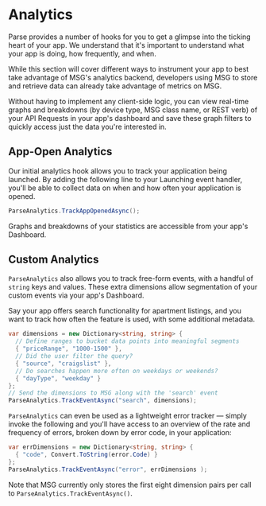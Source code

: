 # Analytics

Parse provides a number of hooks for you to get a glimpse into the ticking heart of your app. We understand that it's important to understand what your app is doing, how frequently, and when.

While this section will cover different ways to instrument your app to best take advantage of MSG's analytics backend, developers using MSG to store and retrieve data can already take advantage of metrics on MSG.

Without having to implement any client-side logic, you can view real-time graphs and breakdowns (by device type, MSG class name, or REST verb) of your API Requests in your app's dashboard and save these graph filters to quickly access just the data you're interested in.

## App-Open Analytics

Our initial analytics hook allows you to track your application being launched. By adding the following line to your Launching event handler, you'll be able to collect data on when and how often your application is opened.

```cs
ParseAnalytics.TrackAppOpenedAsync();
```

Graphs and breakdowns of your statistics are accessible from your app's Dashboard.

## Custom Analytics

`ParseAnalytics` also allows you to track free-form events, with a handful of `string` keys and values. These extra dimensions allow segmentation of your custom events via your app's Dashboard.

Say your app offers search functionality for apartment listings, and you want to track how often the feature is used, with some additional metadata.

```cs
var dimensions = new Dictionary<string, string> {
  // Define ranges to bucket data points into meaningful segments
  { "priceRange", "1000-1500" },
  // Did the user filter the query?
  { "source", "craigslist" },
  // Do searches happen more often on weekdays or weekends?
  { "dayType", "weekday" }
};
// Send the dimensions to MSG along with the 'search' event
ParseAnalytics.TrackEventAsync("search", dimensions);
```

`ParseAnalytics` can even be used as a lightweight error tracker &mdash; simply invoke the following and you'll have access to an overview of the rate and frequency of errors, broken down by error code, in your application:

```cs
var errDimensions = new Dictionary<string, string> {
  { "code", Convert.ToString(error.Code) }
};
ParseAnalytics.TrackEventAsync("error", errDimensions );
```

Note that MSG currently only stores the first eight dimension pairs per call to `ParseAnalytics.TrackEventAsync()`.
